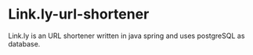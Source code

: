 # Link.ly-url-shortener
Link.ly is an URL shortener written in java spring and uses postgreSQL as database.  
